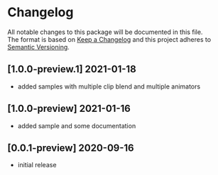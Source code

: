 # Changelog
All notable changes to this package will be documented in this file.\
The format is based on [Keep a Changelog](http://keepachangelog.com/en/1.0.0/) and this project adheres to [Semantic Versioning](http://semver.org/spec/v2.0.0.html).

## [1.0.0-preview.1] 2021-01-18
- added samples with multiple clip blend and multiple animators

## [1.0.0-preview] 2021-01-16
- added sample and some documentation

## [0.0.1-preview] 2020-09-16
- initial release